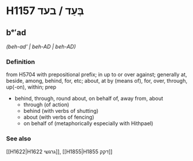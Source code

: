 # H1157 בְּעַד / בעד

## bᵉʻad

_(beh-ad' | beh-AD | beh-AD)_

### Definition

from H5704 with prepositional prefix; in up to or over against; generally at, beside, among, behind, for, etc; about, at by (means of), for, over, through, up(-on), within; prep

- behind, through, round about, on behalf of, away from, about
  - through (of action)
  - behind (with verbs of shutting)
  - about (with verbs of fencing)
  - on behalf of (metaphorically especially with Hithpael)

### See also

[[H1622|H1622 גרגשי]], [[H1855|H1855 דקק]]
